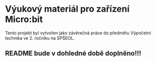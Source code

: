 # Výukový materiál pro zařízení Micro:bit

Tento projekt byl vytvořen jako závěrečná práce do předmětu Výpočetní technika ve 2. ročníku na SPŠEOL.

## README bude v dohledné době doplněno!!!